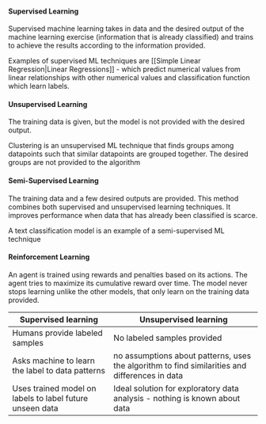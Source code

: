 #### Supervised Learning
Supervised machine learning takes in data and the desired output of the machine learning exercise (information that is already classified) and trains to achieve the results according to the information provided. 

Examples of supervised ML techniques are [[Simple Linear Regression|Linear Regressions]] - which predict numerical values from linear relationships with other numerical values and classification function which learn labels. 

#### Unsupervised Learning
The training data is given, but the model is not provided with the desired output. 

Clustering is an unsupervised ML technique that finds groups among datapoints such that similar datapoints are grouped together. The desired groups are not provided to the algorithm

#### Semi-Supervised Learning
The training data and a few desired outputs are provided. This method combines both supervised and unsupervised learning techniques. It improves performance when data that has already been classified is scarce. 

A text classification model is an example of a semi-supervised ML technique

#### Reinforcement Learning
An agent is trained using rewards and penalties based on its actions. The agent tries to maximize its cumulative reward over time. The model never stops learning unlike the other models, that only learn on the training data provided. 


| Supervised learning                                      | Unsupervised learning                                                                          |
| -------------------------------------------------------- | ---------------------------------------------------------------------------------------------- |
| Humans provide labeled samples                           | No labeled samples provided                                                                    |
| Asks machine to learn the label to data patterns         | no assumptions about patterns, uses the algorithm to find similarities and differences in data |
| Uses trained model on labels to label future unseen data | Ideal solution for exploratory data analysis - nothing is known about data                     |

